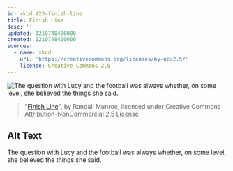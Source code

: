 ```yaml
---
id: xkcd.423-finish-line
title: Finish Line
desc: ''
updated: 1210748400000
created: 1210748400000
sources:
  - name: xkcd
    url: 'https://creativecommons.org/licenses/by-nc/2.5/'
    license: Creative Commons 2.5
---
```

![The question with Lucy and the football was always whether, on some level, she believed the things she said.](https://imgs.xkcd.com/comics/finish_line.png)
> "[Finish Line](https://xkcd.com/423/)", by Randall Munroe, licensed under Creative Commons Attribution-NonCommercial 2.5 License

## Alt Text
The question with Lucy and the football was always whether, on some level, she believed the things she said.
